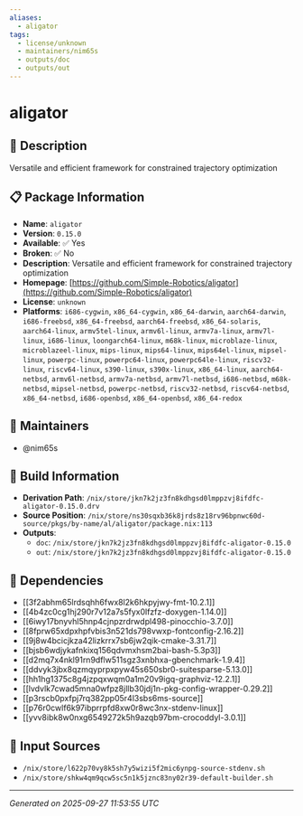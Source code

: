 ```yaml
---
aliases:
  - aligator
tags:
  - license/unknown
  - maintainers/nim65s
  - outputs/doc
  - outputs/out
---
```


# aligator

## 📝 Description

Versatile and efficient framework for constrained trajectory optimization

## 📋 Package Information

- **Name**: `aligator`
- **Version**: `0.15.0`
- **Available**: ✅ Yes
- **Broken**: ✅ No
- **Description**: Versatile and efficient framework for constrained trajectory optimization
- **Homepage**: [https://github.com/Simple-Robotics/aligator](https://github.com/Simple-Robotics/aligator)
- **License**: `unknown`
- **Platforms**: `i686-cygwin`, `x86_64-cygwin`, `x86_64-darwin`, `aarch64-darwin`, `i686-freebsd`, `x86_64-freebsd`, `aarch64-freebsd`, `x86_64-solaris`, `aarch64-linux`, `armv5tel-linux`, `armv6l-linux`, `armv7a-linux`, `armv7l-linux`, `i686-linux`, `loongarch64-linux`, `m68k-linux`, `microblaze-linux`, `microblazeel-linux`, `mips-linux`, `mips64-linux`, `mips64el-linux`, `mipsel-linux`, `powerpc-linux`, `powerpc64-linux`, `powerpc64le-linux`, `riscv32-linux`, `riscv64-linux`, `s390-linux`, `s390x-linux`, `x86_64-linux`, `aarch64-netbsd`, `armv6l-netbsd`, `armv7a-netbsd`, `armv7l-netbsd`, `i686-netbsd`, `m68k-netbsd`, `mipsel-netbsd`, `powerpc-netbsd`, `riscv32-netbsd`, `riscv64-netbsd`, `x86_64-netbsd`, `i686-openbsd`, `x86_64-openbsd`, `x86_64-redox`
## 👥 Maintainers

- @nim65s


## 🔧 Build Information

- **Derivation Path**: `/nix/store/jkn7k2jz3fn8kdhgsd0lmppzvj8ifdfc-aligator-0.15.0.drv`
- **Source Position**: `/nix/store/ns30sqxb36k8jrds8z18rv96bpnwc60d-source/pkgs/by-name/al/aligator/package.nix:113`
- **Outputs**:
  - `doc`:  `/nix/store/jkn7k2jz3fn8kdhgsd0lmppzvj8ifdfc-aligator-0.15.0`
  - `out`:  `/nix/store/jkn7k2jz3fn8kdhgsd0lmppzvj8ifdfc-aligator-0.15.0`

## 🔗 Dependencies

- [[3f2abhm65lrdsqhh6fwx8l2k6hkpyjwy-fmt-10.2.1]]
- [[4b4zc0cg1hj290r7v12a7s5fyx0lfzfz-doxygen-1.14.0]]
- [[6iwy17bnyvhl5hnp4cjnpzrdrwdpl498-pinocchio-3.7.0]]
- [[8fprw65xdpxhpfvbis3n521ds798vwxp-fontconfig-2.16.2]]
- [[9j8w4bcicjkza42lizkrrx7sb6jw2qik-cmake-3.31.7]]
- [[bjsb6wdjykafnkixq156qdvmxhsm2bai-bash-5.3p3]]
- [[d2mq7x4nkl91rn9dflw511sgz3xnbhxa-gbenchmark-1.9.4]]
- [[ddvyk3jbx8qzmqyprpxpyw45s650sbr0-suitesparse-5.13.0]]
- [[hh1hg1375c8g4jzpqxwqm0a1m20v9igq-graphviz-12.2.1]]
- [[lvdvlk7cwad5mna0wfpz8jllb30jdj1n-pkg-config-wrapper-0.29.2]]
- [[p3rscb0pxfpj7rq382pp05r4l3sbs6ms-source]]
- [[p76r0cwlf6k97ibprrpfd8xw0r8wc3nx-stdenv-linux]]
- [[yvv8ibk8w0nxg6549272k5h9azqb97bm-crocoddyl-3.0.1]]

## 📁 Input Sources

- `/nix/store/l622p70vy8k5sh7y5wizi5f2mic6ynpg-source-stdenv.sh`
- `/nix/store/shkw4qm9qcw5sc5n1k5jznc83ny02r39-default-builder.sh`

---
*Generated on 2025-09-27 11:53:55 UTC*

